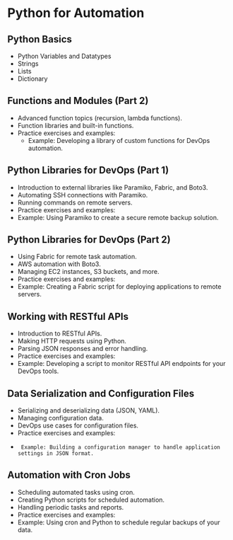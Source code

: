 # Python for Automation
## Python Basics
- Python Variables and Datatypes
- Strings
- Lists
- Dictionary

## Functions and Modules (Part 2)
- Advanced function topics (recursion, lambda functions).
- Function libraries and built-in functions.
- Practice exercises and examples:
  -  Example: Developing a library of custom functions for DevOps automation.

## Python Libraries for DevOps (Part 1)
-    Introduction to external libraries like Paramiko, Fabric, and Boto3.
-    Automating SSH connections with Paramiko.
-    Running commands on remote servers.
-    Practice exercises and examples:
 -   Example: Using Paramiko to create a secure remote backup solution.

## Python Libraries for DevOps (Part 2)
-  Using Fabric for remote task automation.
-  AWS automation with Boto3.
-  Managing EC2 instances, S3 buckets, and more.
-  Practice exercises and examples:
 -   Example: Creating a Fabric script for deploying applications to remote servers.

## Working with RESTful APIs
-    Introduction to RESTful APIs.
-    Making HTTP requests using Python.
-    Parsing JSON responses and error handling.
-    Practice exercises and examples:
 - Example: Developing a script to monitor RESTful API endpoints for your DevOps tools.

## Data Serialization and Configuration Files
-   Serializing and deserializing data (JSON, YAML).
-    Managing configuration data.
-    DevOps use cases for configuration files.
-    Practice exercises and examples:
  -      Example: Building a configuration manager to handle application settings in JSON format.

## Automation with Cron Jobs
-    Scheduling automated tasks using cron.
-    Creating Python scripts for scheduled automation.
-    Handling periodic tasks and reports.
-    Practice exercises and examples:
  -    Example: Using cron and Python to schedule regular backups of your data.
